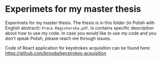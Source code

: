 # Experimets for my master thesis

Experimets for my master thesis. The thesis is in this folder (in Polish with English abstract): `Praca Magisterska.pdf`. Is contains specific description about how to use my code. In case you would like to use my code and you don't speak Polish, please reach me through issues.

Code of React application for keystrokes acquisition can be found here: https://github.com/brooda/keystrokes-acquisition
